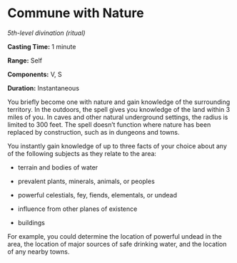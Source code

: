 <title>Commune with Nature</title>

# Commune with Nature

_5th-level divination (ritual)_

**Casting Time:** 1 minute

**Range:** Self

**Components:** V, S

**Duration:** Instantaneous

You briefly become one with nature and gain
knowledge of the surrounding territory. In
the outdoors, the spell gives you knowledge
of the land within 3 miles of you. In caves
and other natural underground settings, the
radius is limited to 300 feet. The spell
doesn’t function where nature has been
replaced by construction, such as in dungeons
and towns.

You instantly gain knowledge of up to three
facts of your choice about any of the
following subjects as they relate to the
area:

* terrain and bodies of water

* prevalent plants, minerals, animals, or
    peoples

* powerful celestials, fey, fiends,
    elementals, or undead

* influence from other planes of existence

* buildings

For example, you could determine the location
of powerful undead in the area, the location
of major sources of safe drinking water, and
the location of any nearby towns.

